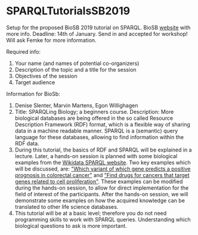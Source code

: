# SPARQLTutorialsSB2019
Setup for the proposed BioSB 2019 tutorial on SPARQL.
BioSB [website](https://www.biosb.nl/2018/12/biosb-2019-call-for-breakout-sessions/) with more info. Deadline: 14th of January. Send in and accepted for workshop! Will ask Femke for more information.

Required info:
1. Your name (and names of potential co-organizers)
1. Description of the topic and a title for the session
1. Objectives of the session
1. Target audience

Information for BioSb:

1. Denise Slenter, Marvin Martens, Egon Willighagen
1. Title: SPARQLing Biology; a beginners course. Description: More biological databases are being offered in the so called Resource Description Framework (RDF) format, which is a flexible way of sharing data in a machine readable manner. SPARQL is a (semantic) query language for these databases, allowing to find information within the RDF data. 
1. During this tutorial, the basics of RDF and SPARQL will be explained in a lecture. Later, a hands-on session is planned with some biological examples from the [Wikidata SPARQL website](https://www.wikidata.org/wiki/Wikidata:SPARQL_query_service/queries/examples). Two key examples which will be discussed, are: ["Which variant of which gene predicts a positive prognosis in colorectal cancer"](https://www.wikidata.org/wiki/Wikidata:SPARQL_query_service/queries/examples#Which_variant_of_which_gene_predicts_a_positive_prognosis_in_colorectal_cancer) and ["Find drugs for cancers that target genes related to cell proliferation"](https://www.wikidata.org/wiki/Wikidata:SPARQL_query_service/queries/examples#Find_drugs_for_cancers_that_target_genes_related_to_cell_proliferation). These examples can be modified during the hands-on session, to allow for direct implementation for the field of interest of the participants. After the hands-on session, we will demonstrate some examples on how the acquired knowledge can be translated to other life science databases.
1. This tutorial will be at a basic level; therefore you do not need programming skills to work with SPARQL queries. Understanding which biological questions to ask is more important.

